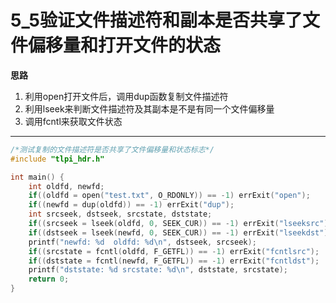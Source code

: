 # 5_5验证文件描述符和副本是否共享了文件偏移量和打开文件的状态
**思路**
1. 利用open打开文件后，调用dup函数复制文件描述符
2. 利用lseek来判断文件描述符及其副本是不是有同一个文件偏移量
3. 调用fcntl来获取文件状态
---
```c
/*测试复制的文件描述符是否共享了文件偏移量和状态标志*/
#include "tlpi_hdr.h"

int main() {
	int oldfd, newfd;
	if((oldfd = open("test.txt", O_RDONLY)) == -1) errExit("open");
	if((newfd = dup(oldfd)) == -1) errExit("dup");
	int srcseek, dstseek, srcstate, dststate;
	if((srcseek = lseek(oldfd, 0, SEEK_CUR)) == -1) errExit("lseeksrc");
	if((dstseek = lseek(newfd, 0, SEEK_CUR)) == -1) errExit("lseekdst");
	printf("newfd: %d  oldfd: %d\n", dstseek, srcseek);
	if((srcstate = fcntl(oldfd, F_GETFL)) == -1) errExit("fcntlsrc");
	if((dststate = fcntl(newfd, F_GETFL)) == -1) errExit("fcntldst");
	printf("dststate: %d srcstate: %d\n", dststate, srcstate);
	return 0;
}
```